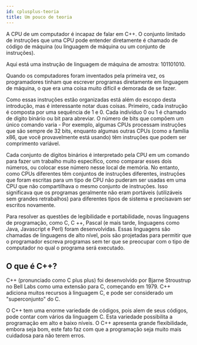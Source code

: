 ```yaml
---
id: cplusplus-teoria
title: Um pouco de teoria
---
```


A CPU de um computador é incapaz de falar em C++. O conjunto limitado de instruções que uma CPU pode entender diretamente é chamado de código de máquina (ou linguagem de máquina ou um conjunto de instruções).

Aqui está uma instrução de linguagem de máquina de amostra: 101101010.

Quando os computadores foram inventados pela primeira vez, os programadores tinham que escrever programas diretamente em linguagem de máquina, o que era uma coisa muito difícil e demorada de se fazer.

Como essas instruções estão organizadas está além do escopo desta introdução, mas é interessante notar duas coisas. Primeiro, cada instrução é composta por uma sequência de 1 e 0. Cada indivíduo 0 ou 1 é chamado de dígito binário ou bit para abreviar. O número de bits que compõem um único comando varia - Por exemplo, algumas CPUs processam instruções que são sempre de 32 bits, enquanto algumas outras CPUs (como a família x86, que você provavelmente está usando) têm instruções que podem ser comprimento variável.

Cada conjunto de dígitos binários é interpretado pela CPU em um comando para fazer um trabalho muito específico, como comparar esses dois números, ou colocar esse número nesse local de memória. No entanto, como CPUs diferentes têm conjuntos de instruções diferentes, instruções que foram escritas para um tipo de CPU não puderam ser usadas em uma CPU que não compartilhava o mesmo conjunto de instruções. Isso significava que os programas geralmente não eram portáveis ​​(utilizáveis ​​sem grandes retrabalhos) para diferentes tipos de sistema e precisavam ser escritos novamente.

Para resolver as questões de legibilidade e portabilidade, novas linguagens de programação, como C, C ++, Pascal (e mais tarde, linguagens como Java, Javascript e Perl) foram desenvolvidas. Essas linguagens são chamadas de linguagens de alto nível, pois são projetadas para permitir que o programador escreva programas sem ter que se preocupar com o tipo de computador no qual o programa será executado.

## O que é C++?

C++ (pronunciado como C plus plus) foi desenvolvido por Bjarne Stroustrup no Bell Labs como uma extensão para C, começando em 1979. C++ adiciona muitos recursos à linguagem C, e pode ser considerado um "superconjunto" do C.

O C++ tem uma enorme variedade de códigos, pois alem de seus códigos, pode contar com vários da linguagem C. Esta variedade possibilita a programação em alto e baixo níveis. O C++ apresenta grande flexibilidade, embora seja bom, este fato faz com que a programação seja muito mais cuidadosa para não terem erros.

